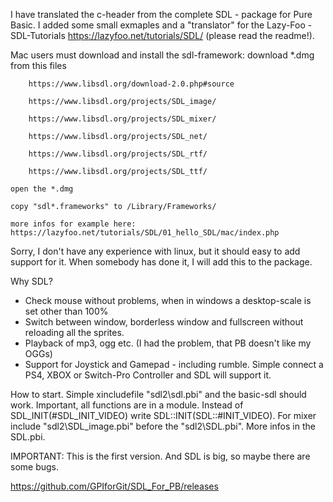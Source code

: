 I have translated the c-header from the complete SDL - package for Pure Basic. 
I added some small exmaples and a "translator" for the Lazy-Foo - SDL-Tutorials  https://lazyfoo.net/tutorials/SDL/ (please read the readme!).

Mac users must download and install the sdl-framework:
download *.dmg from this files

		https://www.libsdl.org/download-2.0.php#source
		
		https://www.libsdl.org/projects/SDL_image/
		
		https://www.libsdl.org/projects/SDL_mixer/
		
		https://www.libsdl.org/projects/SDL_net/
		
		https://www.libsdl.org/projects/SDL_rtf/
		
		https://www.libsdl.org/projects/SDL_ttf/
		
	open the *.dmg
	
	copy "sdl*.frameworks" to /Library/Frameworks/
	
	more infos for example here: https://lazyfoo.net/tutorials/SDL/01_hello_SDL/mac/index.php
	

Sorry, I don't have any experience with linux, but it should easy to add support for it. When somebody has done it, I will add this to the package.

Why SDL?
- Check mouse without problems, when in windows a desktop-scale is set other than 100%
- Switch between window, borderless window and fullscreen without reloading all the sprites.
- Playback of mp3, ogg etc. (I had the problem, that PB doesn't like my OGGs)
- Support for Joystick and Gamepad - including rumble. Simple connect a PS4, XBOX or Switch-Pro Controller and SDL will support it.

How to start.
Simple xincludefile "sdl2\sdl.pbi" and the basic-sdl should work. Important, all functions are in a module. Instead of SDL_INIT(#SDL_INIT_VIDEO) write SDL::INIT(SDL::#INIT_VIDEO). For mixer include "sdl2\SDL_image.pbi" before the "sdl2\SDL.pbi". More infos in the SDL.pbi.

IMPORTANT:
This is the first version. And SDL is big, so maybe there are some bugs.

https://github.com/GPIforGit/SDL_For_PB/releases
